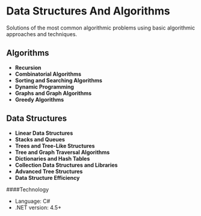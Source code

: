 # Data Structures And Algorithms
Solutions of the most common algorithmic problems using basic algorithmic approaches and techniques.

## Algorithms
  - **Recursion**
  - **Combinatorial Algorithms**
  - **Sorting and Searching Algorithms**
  - **Dynamic Programming**
  - **Graphs and Graph Algorithms**
  - **Greedy Algorithms**

## Data Structures
  - **Linear Data Structures**
  - **Stacks and Queues**
  - **Trees and Tree-Like Structures**
  - **Tree and Graph Traversal Algorithms**
  - **Dictionaries and Hash Tables**
  - **Collection Data Structures and Libraries**
  - **Advanced Tree Structures**
  - **Data Structure Efficiency**

####Technology
- Language: C#
- .NET version: 4.5+
